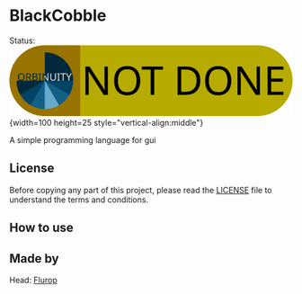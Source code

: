 # BlackCobble

Status: ![Status](./projectData/status.png){width=100 height=25 style="vertical-align:middle"}

A simple programming language for gui

## License

Before copying any part of this project, please read the [LICENSE](./LICENSE) file to understand the terms and conditions.

## How to use

## Made by

Head: [Flurop](https://github.com/Flurop)